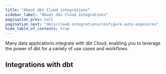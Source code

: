 ```yaml
---
title: "About dbt Cloud integrations"
sidebar_label: "About dbt Cloud integrations"
pagination_prev: null
pagination_next: "docs/cloud-integrations/configure-auto-exposures"
hide_table_of_contents: true
---
```


Many data applications integrate with dbt Cloud, enabling you to leverage the power of dbt for a variety of use cases and workflows.

## Integrations with dbt

<div className="grid--3-col">

<Card
    title="Configure uto-exposures (beta)"
    body="Import and auto-generate exposures from dashboards to understand how models are used in downstream tools for a richer downstream lineage."
    link="/docs/cloud-integrations/configure-auto-exposures"
    icon="dbt-bit"/>

<Card
    title="dbt Snowflake Native App (preview)"
    link="/docs/cloud-integrations/snowflake-native-app"
    body="Learn about the dbt Snowflake Native App and how you can access key dbt Cloud features within the Snowflake platform."
    icon="snowflake"/>

<Card
    title="dbt Semantic layer integrations"
    body="Review a wide range of partners you can integrate and query with the dbt Semantic Layer."
    link="/docs/cloud-integrations/avail-sl-integrations"
    icon="dbt-bit"/>

</div>
